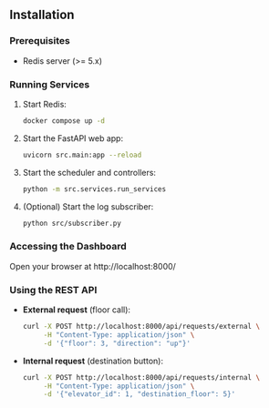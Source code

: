 ## Installation

### Prerequisites

- Redis server (>= 5.x)

### Running Services

1. Start Redis:
   ```sh
   docker compose up -d
   ```
2. Start the FastAPI web app:
   ```sh
   uvicorn src.main:app --reload
   ```
3. Start the scheduler and controllers:
   ```sh
   python -m src.services.run_services
   ```
4. (Optional) Start the log subscriber:
   ```sh
   python src/subscriber.py
   ```

### Accessing the Dashboard

Open your browser at http://localhost:8000/

### Using the REST API

- **External request** (floor call):
  ```sh
  curl -X POST http://localhost:8000/api/requests/external \
       -H "Content-Type: application/json" \
       -d '{"floor": 3, "direction": "up"}'
  ```
- **Internal request** (destination button):
  ```sh
  curl -X POST http://localhost:8000/api/requests/internal \
       -H "Content-Type: application/json" \
       -d '{"elevator_id": 1, "destination_floor": 5}'
  ```
  